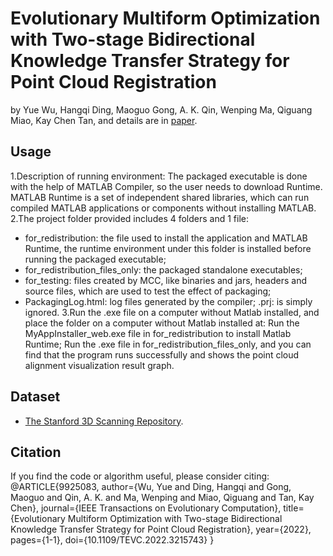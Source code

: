 # Evolutionary Multiform Optimization with Two-stage Bidirectional Knowledge Transfer Strategy for Point Cloud Registration
by Yue Wu, Hangqi Ding, Maoguo Gong, A. K. Qin, Wenping Ma, Qiguang Miao, Kay Chen Tan, and details are in [paper](https://ieeexplore.ieee.org/abstract/document/9925083).

## Usage
1.Description of running environment: The packaged executable is done with the help of MATLAB Compiler, so the user needs to download Runtime.
  MATLAB Runtime is a set of independent shared libraries, which can run compiled MATLAB applications or components without installing MATLAB.
2.The project folder provided includes 4 folders and 1 file:
  * for_redistribution: the file used to install the application and MATLAB Runtime, the runtime environment under this folder is installed before running the           packaged executable;
  * for_redistribution_files_only: the packaged standalone executables;
  * for_testing: files created by MCC, like binaries and jars, headers and source files, which are used to test the effect of packaging;
  * PackagingLog.html: log files generated by the compiler; .prj: is simply ignored.
3.Run the .exe file on a computer without Matlab installed, and place the folder on a computer without Matlab installed at:
  Run the MyAppInstaller_web.exe file in for_redistribution to install Matlab Runtime;
  Run the .exe file in for_redistribution_files_only, and you can find that the program runs successfully and shows the point cloud alignment visualization result graph.

## Dataset
* [The Stanford 3D Scanning Repository](http://graphics.stanford.edu/data/3Dscanrep/).

## Citation
If you find the code or algorithm useful, please consider citing:
@ARTICLE{9925083,
  author={Wu, Yue and Ding, Hangqi and Gong, Maoguo and Qin, A. K. and Ma, Wenping and Miao, Qiguang and Tan, Kay Chen},
  journal={IEEE Transactions on Evolutionary Computation}, 
  title={Evolutionary Multiform Optimization with Two-stage Bidirectional Knowledge Transfer Strategy for Point Cloud Registration}, 
  year={2022},
  pages={1-1},
  doi={10.1109/TEVC.2022.3215743}
  }
